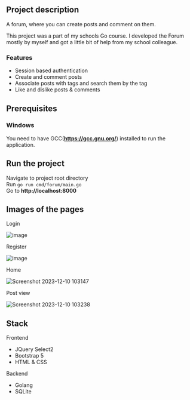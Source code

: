 ## Project description
A forum, where you can create posts and comment on them.

This project was a part of my schools Go course. I developed the Forum mostly by myself and got a little bit of help from my school colleague.

### Features

- Session based authentication
- Create and comment posts
- Associate posts with tags and search them by the tag
- Like and dislike posts & comments

## Prerequisites

### Windows

You need to have GCC(**https://gcc.gnu.org/**) installed to run the application.

## Run the project

Navigate to project root directory<br> Run `go run cmd/forum/main.go`<br> Go to **http://localhost:8000**

## Images of the pages
Login

![image](https://github.com/ItsKris1/forum/assets/69897943/aa47ea59-dd0a-4a6e-ae3a-b897348f407c)

Register

![image](https://github.com/ItsKris1/forum/assets/69897943/959b7ba9-89fd-466f-a474-9af607c08e8a)


Home

![Screenshot 2023-12-10 103147](https://github.com/ItsKris1/forum/assets/69897943/48d0094e-b87b-46fa-b3a0-9928310b5132)

Post view

![Screenshot 2023-12-10 103238](https://github.com/ItsKris1/forum/assets/69897943/29fa26fc-e3e3-4dc2-84e0-64c1d580b42f)

## Stack
Frontend

- JQuery Select2
- Bootstrap 5
- HTML & CSS

Backend

- Golang
- SQLite

